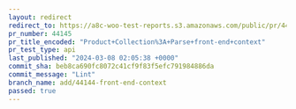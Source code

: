 ```yaml
---
layout: redirect
redirect_to: https://a8c-woo-test-reports.s3.amazonaws.com/public/pr/44145/api/index.html
pr_number: 44145
pr_title_encoded: "Product+Collection%3A+Parse+front-end+context"
pr_test_type: api
last_published: "2024-03-08 02:05:38 +0000"
commit_sha: beb8ca690fc8072c41cf9f83f5efc791984886da
commit_message: "Lint"
branch_name: add/44144-front-end-context
passed: true
---
```

